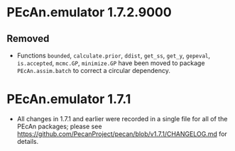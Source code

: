# PEcAn.emulator 1.7.2.9000

## Removed
* Functions `bounded`, `calculate.prior`, `ddist`, `get_ss`, `get_y`, `gepeval`, `is.accepted`, `mcmc.GP`, `minimize.GP` have been moved to package `PEcAn.assim.batch` to correct a circular dependency.

# PEcAn.emulator 1.7.1

* All changes in 1.7.1 and earlier were recorded in a single file for all of the PEcAn packages; please see https://github.com/PecanProject/pecan/blob/v1.7.1/CHANGELOG.md for details.
